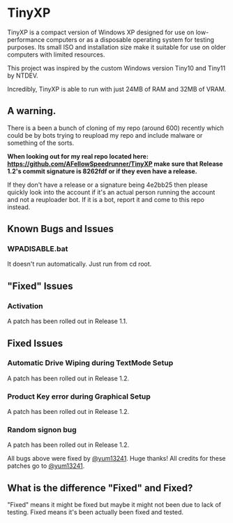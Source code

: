 # TinyXP
TinyXP is a compact version of Windows XP designed for use on low-performance computers or as a disposable operating system for testing purposes. Its small ISO and installation size make it suitable for use on older computers with limited resources. 

This project was inspired by the custom Windows version Tiny10 and Tiny11 by NTDEV. 

Incredibly, TinyXP is able to run with just 24MB of RAM and 32MB of VRAM.

## A warning.
There is a been a bunch of cloning of my repo (around 600) recently which could be by bots trying to reupload my repo and include malware or something of the sorts. 

**When looking out for my real repo located here: https://github.com/AFellowSpeedrunner/TinyXP make sure that Release 1.2's commit signature is 8262fdf or if they even have a release.** 

If they don't have a release or a signature being 4e2bb25 then please quickly look into the account if it's an actual person running the account and not a reuploader bot. If it is a bot, report it and come to this repo instead.

## Known Bugs and Issues
### WPADISABLE.bat
It doesn't run automatically. Just run from cd root.

## "Fixed" Issues
### Activation
A patch has been rolled out in Release 1.1.

## Fixed Issues
### Automatic Drive Wiping during TextMode Setup
A patch has been rolled out in Release 1.2.

### Product Key error during Graphical Setup
A patch has been rolled out in Release 1.2.

### Random signon bug
A patch has been rolled out in Release 1.2.

All bugs above were fixed by [@yum13241](https://github.com/yum13241). Huge thanks! All credits for these patches go to [@yum13241](https://github.com/yum13241).

## What is the difference "Fixed" and Fixed?
"Fixed" means it might be fixed but maybe it might not been due to lack of testing. Fixed means it's been actually been fixed and tested.

